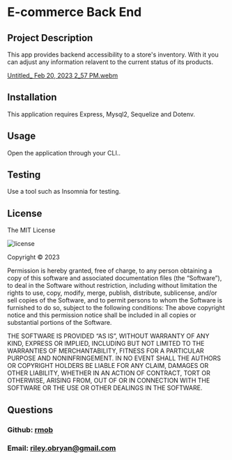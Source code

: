 # E-commerce Back End

## Project Description

This app provides backend accessibility to a store's inventory. With it you can adjust any information relavent to the current status of its products.


[Untitled_ Feb 20, 2023 2_57 PM.webm](https://user-images.githubusercontent.com/22803118/220210324-95c98fc0-fb88-4531-ab20-caf08b85b860.webm)



## Installation

This application requires Express, Mysql2, Sequelize and Dotenv.

## Usage

Open the application through your CLI..

## Testing

Use a tool such as Insomnia for testing.

## License

The MIT License

![license](https://img.shields.io/badge/license-MIT-blue?style=plastic&logo=appveyor)

Copyright © 2023

Permission is hereby granted, free of charge, to any person obtaining a copy of this software and associated documentation files (the “Software”), to deal in the Software without restriction, including without limitation the rights to use, copy, modify, merge, publish, distribute, sublicense, and/or sell copies of the Software, and to permit persons to whom the Software is furnished to do so, subject to the following conditions:
The above copyright notice and this permission notice shall be included in all copies or substantial portions of the Software.

THE SOFTWARE IS PROVIDED “AS IS”, WITHOUT WARRANTY OF ANY KIND, EXPRESS OR IMPLIED, INCLUDING BUT NOT LIMITED TO THE WARRANTIES OF MERCHANTABILITY, FITNESS FOR A PARTICULAR PURPOSE AND NONINFRINGEMENT. IN NO EVENT SHALL THE AUTHORS OR COPYRIGHT HOLDERS BE LIABLE FOR ANY CLAIM, DAMAGES OR OTHER LIABILITY, WHETHER IN AN ACTION OF CONTRACT, TORT OR OTHERWISE, ARISING FROM, OUT OF OR IN CONNECTION WITH THE SOFTWARE OR THE USE OR OTHER DEALINGS IN THE SOFTWARE.

## Questions

### Github: [rmob](https://github.com/rmob/)

### Email: [riley.obryan@gmail.com](mailto:riley.obryan@gmail.com)
